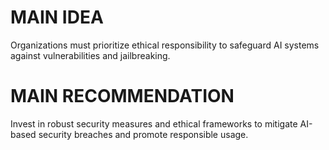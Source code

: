 # MAIN IDEA
Organizations must prioritize ethical responsibility to safeguard AI systems against vulnerabilities and jailbreaking.

# MAIN RECOMMENDATION
Invest in robust security measures and ethical frameworks to mitigate AI-based security breaches and promote responsible usage.
